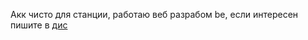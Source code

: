 Акк чисто для станции, работаю веб разрабом be, если интересен пишите в [дис](https://discordapp.com/users/212474304531529728)
